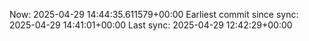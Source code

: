 Now: 2025-04-29 14:44:35.611579+00:00 Earliest commit since sync: 2025-04-29 14:41:01+00:00 Last sync: 2025-04-29 12:42:29+00:00
